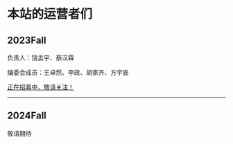 # 本站的运营者们

## 2023Fall

负责人：饶孟宇、蔡汉霖

编委会成员：王卓然、李政、胡家齐、方宇辰

[正在招募中，敬请关注！](https://fzu-fly.online/join/)

---

## 2024Fall

敬请期待